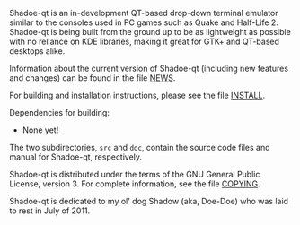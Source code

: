 Shadoe-qt is an in-development QT-based drop-down terminal emulator similar to 
the consoles used in PC games such as Quake and Half-Life 2. Shadoe-qt is being 
built from the ground up to be as lightweight as possible with no reliance on
KDE libraries, making it great for GTK+ and QT-based desktops alike. 

Information about the current version of Shadoe-qt (including new features and 
changes) can be found in the file [NEWS](./NEWS).

For building and installation instructions, please see the file [INSTALL](./INSTALL).

Dependencies for building:

* None yet!

The two subdirectories, `src` and `doc`, contain the source code files and 
manual for Shadoe-qt, respectively.

Shadoe-qt is distributed under the terms of the GNU General Public License, 
version 3.  For complete information, see the file [COPYING](./COPYING).

Shadoe-qt is dedicated to my ol' dog Shadow (aka, Doe-Doe) who was laid to rest 
in July of 2011.